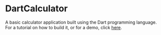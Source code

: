 DartCalculator
==============

A basic calculator application built using the Dart programming language. For a tutorial on how to build it, or for a demo, click [here](http://kylewbanks.com/post/show/Get-Started-Programming-with-Dart-Part-2-Calculator).
